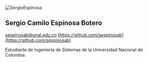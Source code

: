 ![SergioEspinosa](https://github.com/sespinosab.png?size=200)
## Sergio Camilo Espinosa Botero
[sespinosab@unal.edu.co](mailto:sespinosab@unal.edu.co)
[https://github.com/sespinosab](https://github.com/sespinosab)

Estudiante de Ingeniería de Sistemas de la Universidad Nacional de Colombia.
